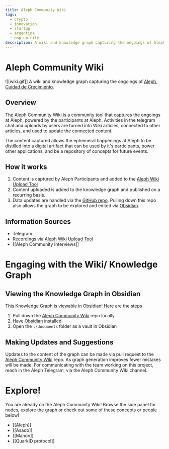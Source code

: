 ```yaml
---
title: Aleph Community Wiki
tags:
  - crypto
  - innovation
  - startup
  - argentina
  - pop-up-city
description: A wiki and knowledge graph capturing the ongoings of Aleph, Cuidad de Crecimiento
---
```

# Aleph Community Wiki
![[wiki.gif]]
A wiki and knowledge graph capturing the ongoings of [Aleph, Cuidad de Crecimiento](https://aleph.crecimiento.build/).
## Overview

The Aleph Community Wiki is a community tool that captures the ongoings at Aleph, powered by the participants at Aleph. Activities in the telegram chat and uploads by users are turned into Wiki articles, connected to other articles, and used to update the connected content.

The content captured allows the ephemeral happenings at Aleph to be distilled into a digital artifact that can be used by it's participants, power other applications, and be a repository of concepts for future events.
## How it works

1. Content is captured by Aleph Participants and added to the [Aleph Wiki Upload Tool](https://aleph-uploader.communitywiki.ai/)
2. Content uploaded is added to the knowledge graph and published on a recurring basis.
3. Data updates are handled via the [GitHub repo](https://github.com/TinyCloudOrg/Aleph-Community-Wiki). Pulling down this repo also allows the graph to be explored and edited via [Obsidian](https://obsidian.md/). 
## Information Sources
- Telegram
- Recordings via [Aleph Wiki Upload Tool](https://aleph-uploader.communitywiki.ai/)
- [[Aleph Community Interviews]]

# Engaging with the Wiki/ Knowledge Graph
## Viewing the Knowledge Graph in Obsidian
This Knowledge Graph is viewable in Obsidian! Here are the steps
1. Pull down the [Aleph Community Wiki](https://github.com/TinyCloudOrg/Aleph-Community-Wiki) repo locally
2. Have [Obsidian](https://obsidian.md/) installed
3. Open the `./documents` folder as a vault in Obsidian

## Making Updates and Suggestions
Updates to the content of the graph can be made via pull request to the  [Aleph Community Wiki](https://github.com/TinyCloudOrg/Aleph-Community-Wiki) repo. As graph generation improves fewer mistakes will be made. For communicating with the team working on this project, reach in the Aleph Telegram, via the Aleph Community Wiki channel.

# Explore!
You are already on the Aleph Community Wiki! Browse the side panel for nodes, explore the graph or check out some of these concepts or people below!

- [[Aleph]]
- [[Asado]]
- [[Manon]]
- [[QuarkID protocol]]